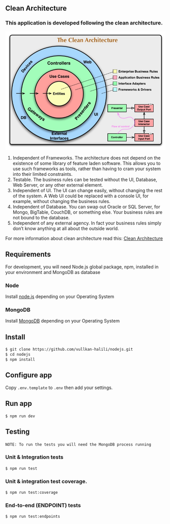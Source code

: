 ## Clean Architecture
### This application is developed following the clean architecture.
![alt text](https://raw.githubusercontent.com/vullkan-halili/nodejs/master/images/CleanArchitecture.jpg)
1. Independent of Frameworks. The architecture does not depend on the existence of some library of feature laden software. This allows you to use such frameworks as tools, rather than having to cram your system into their limited constraints.
2. Testable. The business rules can be tested without the UI, Database, Web Server, or any other external element.
3. Independent of UI. The UI can change easily, without changing the rest of the system. A Web UI could be replaced with a console UI, for example, without changing the business rules.
4. Independent of Database. You can swap out Oracle or SQL Server, for Mongo, BigTable, CouchDB, or something else. Your business rules are not bound to the database.
5. Independent of any external agency. In fact your business rules simply don’t know anything at all about the outside world.

For more information about clean architecture read this: [Clean Architecture](https://blog.cleancoder.com/uncle-bob/2012/08/13/the-clean-architecture.html)

## Requirements

For development, you will need Node.js global package, npm, installed in your environment and MongoDB as database

### Node
Install [node.js](https://nodejs.org) depending on your Operating System

### MongoDB
Install [MongoDB](https://docs.mongodb.com/manual/installation/) depending on your Operating System

## Install
    $ git clone https://github.com/vullkan-halili/nodejs.git
    $ cd nodejs
    $ npm install

## Configure app
Copy `.env.template` to `.env` then add your settings.

## Run app
    $ npm run dev

## Testing
`NOTE: To run the tests you will need the MongoDB process running` 
### Unit & Integration tests
    $ npm run test

### Unit & integration test coverage.
    $ npm run test:coverage

### End-to-end (ENDPOINT) tests
    $ npm run test:endpoints
